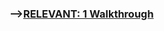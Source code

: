
### -->[**RELEVANT: 1 Walkthrough**](https://shubham-singh.medium.com/relevant-1-walkthrough-vulnhub-fbf0c490c56c)</br>
